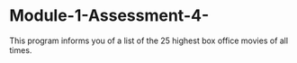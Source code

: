 # Module-1-Assessment-4-
This program informs you of a list of the 25 highest box office movies of all times.
